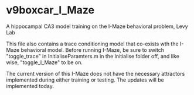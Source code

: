 # v9boxcar_I_Maze
A hippocampal CA3 model training on the I-Maze behavioral problem, Levy Lab

This file also contains a trace conditioning model that co-exists wth the I-Maze behavioral model. Before running I-Maze, be sure to switch "toggle_trace" in InitialiseParamters.m in the Initialise folder off, and like wise, "toggle_I_Maze" to be on.

The current version of this I-Maze does not have the necessary attractors implemented during either training or testing. The updates will be implemented today.
